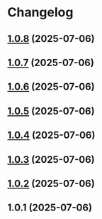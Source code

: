 # Changelog

## [1.0.8](https://github.com/madhuSudanSharma1/Blog-CICD/compare/v1.0.7...v1.0.8) (2025-07-06)

## [1.0.7](https://github.com/madhuSudanSharma1/Blog-CICD/compare/v1.0.6...v1.0.7) (2025-07-06)

## [1.0.6](https://github.com/madhuSudanSharma1/Blog-CICD/compare/v1.0.5...v1.0.6) (2025-07-06)

## [1.0.5](https://github.com/madhuSudanSharma1/Blog-CICD/compare/v1.0.4...v1.0.5) (2025-07-06)

## [1.0.4](https://github.com/madhuSudanSharma1/Blog-CICD/compare/v1.0.3...v1.0.4) (2025-07-06)

## [1.0.3](https://github.com/madhuSudanSharma1/Blog-CICD/compare/v1.0.2...v1.0.3) (2025-07-06)

## [1.0.2](https://github.com/madhuSudanSharma1/Blog-CICD/compare/v1.0.1...v1.0.2) (2025-07-06)

## 1.0.1 (2025-07-06)
